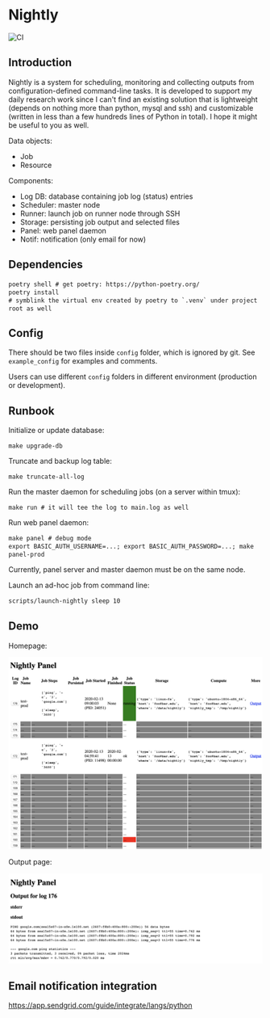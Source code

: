 Nightly
=======

![CI](https://github.com/izgzhen/nightly/workflows/CI/badge.svg)

## Introduction

Nightly is a system for scheduling, monitoring and collecting outputs from configuration-defined
command-line tasks. It is developed to support my daily research work since I can't find an existing
solution that is lightweight (depends on nothing more than python, mysql and ssh) and
customizable (written in less than a few hundreds lines of Python in total). 
I hope it might be useful to you as well.

Data objects:

- Job
- Resource

Components:

- Log DB: database containing job log (status) entries
- Scheduler: master node
- Runner: launch job on runner node through SSH
- Storage: persisting job output and selected files
- Panel: web panel daemon
- Notif: notification (only email for now)

## Dependencies

```
poetry shell # get poetry: https://python-poetry.org/
poetry install
# symblink the virtual env created by poetry to `.venv` under project root as well
```

## Config

There should be two files inside `config` folder, which is ignored by git.
See `example_config` for examples and comments.

Users can use different `config` folders in different environment (production or development).

## Runbook

Initialize or update database:

```
make upgrade-db
```

Truncate and backup log table:

```
make truncate-all-log
```

Run the master daemon for scheduling jobs (on a server within tmux):

```
make run # it will tee the log to main.log as well
```

Run web panel daemon:

```
make panel # debug mode
export BASIC_AUTH_USERNAME=...; export BASIC_AUTH_PASSWORD=...; make panel-prod
```

Currently, panel server and master daemon must be on the same node.

Launch an ad-hoc job from command line:

```bash
scripts/launch-nightly sleep 10
```

## Demo

Homepage:

![](home.png)

Output page:

![](output.png)

## Email notification integration

https://app.sendgrid.com/guide/integrate/langs/python